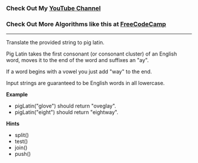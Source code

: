 ### Check Out My [YouTube Channel](https://www.YouTube.com/CodingTutorials360)

### Check Out More Algorithms like this at <a href="https://www.FreeCodeCamp.com"> FreeCodeCamp</a>
---
Translate the provided string to pig latin.

Pig Latin takes the first consonant (or consonant cluster) of an English word, moves it to the end of the word and suffixes an "ay".

If a word begins with a vowel you just add "way" to the end.

Input strings are guaranteed to be English words in all lowercase.

**Example**
-   pigLatin("glove") should return "oveglay".
-   pigLatin("eight") should return "eightway".

**Hints**
-   split()
-   test()
-   join()
-   push()